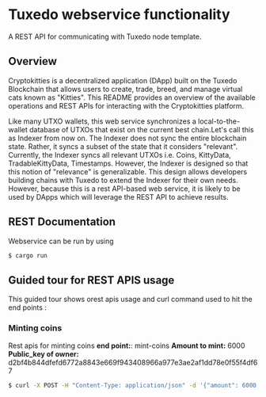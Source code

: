 # Tuxedo webservice functionality

A REST API for communicating with Tuxedo node template.

## Overview

Cryptokitties is a decentralized application (DApp) built on the Tuxedo Blockchain that allows users to create, trade, breed, and manage virtual cats known as "Kitties". This README provides an overview of the available operations and REST APIs for interacting with the Cryptokitties platform.

Like many UTXO wallets, this web service synchronizes a local-to-the-wallet database of UTXOs that exist on the current best chain.Let's call this as Indexer from now on.
The Indexer does not sync the entire blockchain state.
Rather, it syncs a subset of the state that it considers "relevant".
Currently, the Indexer syncs all relevant UTXOs i.e. Coins, KittyData, TradableKittyData, Timestamps. 
However, the Indexer is designed so that this notion of "relevance" is generalizable.
This design allows developers building chains with Tuxedo to extend the Indexer for their own needs.
However, because this is a rest API-based web service, it is likely to be used by DApps which will leverage the REST API to achieve results.

## REST Documentation

Webservice can be run by using 

```sh
$ cargo run
```

## Guided tour for REST APIS usage 

This guided tour shows orest apis usage and curl command used to hit the end points :

### Minting coins 

Rest apis for minting coins
**end point:**: mint-coins
**Amount to mint:** 6000
**Public_key of owner:** d2bf4b844dfefd6772a8843e669f943408966a977e3ae2af1dd78e0f55f4df67

```sh
$ curl -X POST -H "Content-Type: application/json" -d '{"amount": 6000,"owner_public_key":"d2bf4b844dfefd6772a8843e669f943408966a977e3ae2af1dd78e0f55f4df67"}' http://localhost:3000/mint-coins

```
